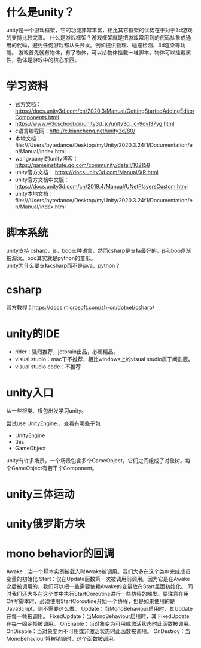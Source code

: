 # 什么是unity？
unity是一个游戏框架，它的功能非常丰富，相比其它框架的优势在于对于3d游戏的支持比较完善。
什么是游戏框架？游戏框架就是把游戏常用到的代码抽象成通用的代码，避免任何游戏都从头开发。例如提供物理、碰撞检测、3d渲染等功能。
游戏首先就有物体，有了物体，可以给物体挂载一堆脚本。物体可以挂载属性，物体是游戏中的核心东西。
# 学习资料
* 官方文档：https://docs.unity3d.com/cn/2020.3/Manual/GettingStartedAddingEditorComponents.html
* https://www.w3cschool.cn/unity3d_jc/unity3d_jc-9dvl37yg.html
* c语言编程网：http://c.biancheng.net/unity3d/80/
* 本地文档：file:///Users/bytedance/Desktop/myUnity/2020.3.24f1/Documentation/en/Manual/index.html
* wangxuanyi的unity博客：https://gameinstitute.qq.com/community/detail/102158
* unity官方文档：
  https://docs.unity3d.com/Manual/XR.html
* unity官方文档中文版：
https://docs.unity3d.com/cn/2019.4/Manual/UNetPlayersCustom.html
* unity本地文档：
  file:///Users/bytedance/Desktop/myUnity/2020.3.24f1/Documentation/en/Manual/index.html

# 脚本系统
unity支持 csharp，js，boo三种语言，然而csharp是支持最好的，js和boo逐渐被淘汰。boo其实就是python的变形。  
unity为什么要支持csharp而不是java、python？
# csharp
官方教程：https://docs.microsoft.com/zh-cn/dotnet/csharp/

# unity的IDE
- rider：强烈推荐，jetbrain出品，必属精品。
- visual studio：mac下不推荐，相比windows上的visual studio属于阉割版。
- visual studio code：不推荐

# unity入口
从一些根类、根包出发学习unity。

尝试use UnityEngine.，查看有哪些子包
* UnityEngine
* this
* GameObject

unity有许多场景，一个场景包含多个GameObject，它们之间组成了对象树。每个GameObject有若干个Component。
# unity三体运动

# unity俄罗斯方块

# mono behavior的回调
Awake：当一个脚本实例被载入时Awake被调用。我们大多在这个类中完成成员变量的初始化
Start：仅在Update函数第一次被调用前调用。因为它是在Awake之后被调用的，我们可以把一些需要依赖Awake的变量放在Start里面初始化。 同时我们还大多在这个类中执行StartCoroutine进行一些协程的触发。要注意在用C#写脚本时，必须使用StartCoroutine开始一个协程，但是如果使用的是JavaScript，则不需要这么做。
Update：当MonoBehaviour启用时，其Update在每一帧被调用。
FixedUpdate：当MonoBehaviour启用时，其 FixedUpdate 在每一固定帧被调用。
OnEnable：当对象变为可用或激活状态时此函数被调用。
OnDisable：当对象变为不可用或非激活状态时此函数被调用。
OnDestroy：当MonoBehaviour将被销毁时，这个函数被调用。